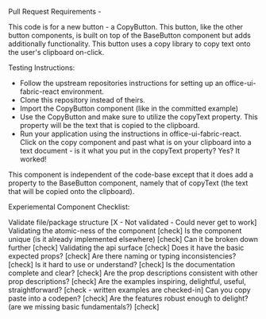 Pull Request Requirements - 

This code is for a new button - a CopyButton. 
This button, like the other button components, is built on top of the BaseButton component but adds additionally functionality. 
This button uses a copy library to copy text onto the user's clipboard on-click. 

Testing Instructions: 
- Follow the upstream repositories instructions for setting up an office-ui-fabric-react environment.
- Clone this repository instead of theirs.
- Import the CopyButton component (like in the committed example)
- Use the CopyButton and make sure to utilize the copyText property. This property will be the text that is copied to the clipboard.
- Run your application using the instructions in office-ui-fabric-react. Click on the copy component and past what is on your clipboard into a text document - is it what you put in the copyText property? Yes? It worked!

This component is independent of the code-base except that it does add a property to the BaseButton component, namely that of copyText (the text that will be copied onto the clipboard). 

Experiemental Component Checklist:

  Validate file/package structure [X - Not validated - Could never get to work]
  Validating the atomic-ness of the component [check]
  Is the component unique (is it already implemented elsewhere) [check]
  Can it be broken down further [check]
  Validating the api surface [check]
  Does it have the basic expected props? [check]
  Are there naming or typing inconsistencies? [check]
  Is it hard to use or understand? [check]
  Is the documentation complete and clear? [check]
  Are the prop descriptions consistent with other prop descriptions? [check]
  Are the examples inspiring, delightful, useful, straightforward? [check - written examples are checked-in]
  Can you copy paste into a codepen? [check]
  Are the features robust enough to delight? (are we missing basic fundamentals?) [check]



